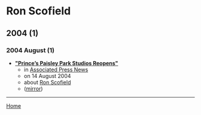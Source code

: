# Ron Scofield

## 2004 (1)

### 2004 August (1)

 - [**"Prince’s Paisley Park Studios Reopens"**](https://apnews.com/91b71d73f083cbb20e06818bf1d0895f)
    - in [Associated Press News](../../publications/a-e/associated-press-news/index.md)
    - on 14 August 2004
    - about [Ron Scofield](../../topics/ron-scofield/index.md)
    - ([mirror](https://web.archive.org/web/*/https://apnews.com/91b71d73f083cbb20e06818bf1d0895f))

----

[Home](../index.md)
